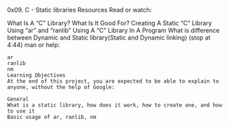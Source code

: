 0x09. C - Static libraries
Resources
Read or watch:

What Is A “C” Library? What Is It Good For?
Creating A Static “C” Library Using “ar” and “ranlib”
Using A “C” Library In A Program
What is difference between Dynamic and Static library(Static and Dynamic linking) (stop at 4:44)
	man or help:

	ar
	ranlib
	nm
	Learning Objectives
	At the end of this project, you are expected to be able to explain to anyone, without the help of Google:

	General
	What is a static library, how does it work, how to create one, and how to use it
	Basic usage of ar, ranlib, nm
